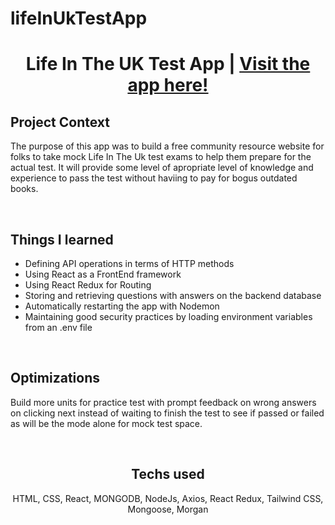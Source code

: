 # lifeInUkTestApp

<h1 align='center'> Life In The UK Test App | <a href='https://movie-finder-search-app.herokuapp.com/'>Visit the app here!</a></h1>



<h2> Project Context</h2>

<p> The purpose of this app was to build a free community resource website for folks to take mock Life In The Uk test exams to help them prepare for the actual test. It will provide some level of apropriate level of knowledge and experience to pass the test without haviing to pay for bogus outdated books.</p>
<br>
 
<h2>Things I learned</h2>

<ul>
 <li>Defining API operations in terms of HTTP methods</li>
  <li>Using React as a FrontEnd framework</li>
  <li>Using React Redux for Routing</li>
  <li>Storing and retrieving questions with answers on the backend database</li>
  <li>Automatically restarting the app with Nodemon</li>
  <li>Maintaining good security practices by loading environment variables from an .env file</li>
 
</ul>

<br>

<h2>Optimizations</h2>

Build more units for practice test with prompt feedback on wrong answers on clicking next instead of waiting to finish the test to see if passed or failed as will be the mode alone for mock test space.

<br>

<h2 align='center'>Techs used</h2>

<div align='center'>

 HTML, CSS, React, MONGODB, NodeJs, Axios, React Redux, Tailwind CSS, Mongoose, Morgan
  
</div>
